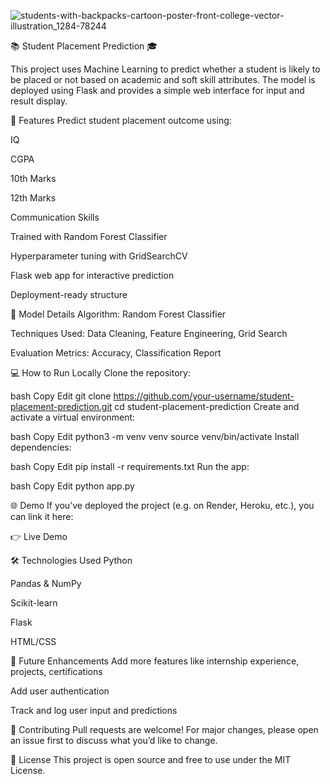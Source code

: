 ![students-with-backpacks-cartoon-poster-front-college-vector-illustration_1284-78244](https://github.com/user-attachments/assets/3b836029-5ab4-4232-8cf2-79a41c635583)

📚 Student Placement Prediction 🎓

This project uses Machine Learning to predict whether a student is likely to be placed or not based on academic and soft skill attributes. The model is deployed using Flask and provides a simple web interface for input and result display.

🚀 Features
Predict student placement outcome using:

IQ

CGPA

10th Marks

12th Marks

Communication Skills

Trained with Random Forest Classifier

Hyperparameter tuning with GridSearchCV

Flask web app for interactive prediction

Deployment-ready structure


🧠 Model Details
Algorithm: Random Forest Classifier

Techniques Used: Data Cleaning, Feature Engineering, Grid Search

Evaluation Metrics: Accuracy, Classification Report

💻 How to Run Locally
Clone the repository:

bash
Copy
Edit
git clone https://github.com/your-username/student-placement-prediction.git
cd student-placement-prediction
Create and activate a virtual environment:

bash
Copy
Edit
python3 -m venv venv
source venv/bin/activate
Install dependencies:

bash
Copy
Edit
pip install -r requirements.txt
Run the app:

bash
Copy
Edit
python app.py


🌐 Demo
If you’ve deployed the project (e.g. on Render, Heroku, etc.), you can link it here:

👉 Live Demo

🛠 Technologies Used
Python

Pandas & NumPy

Scikit-learn

Flask

HTML/CSS

📌 Future Enhancements
Add more features like internship experience, projects, certifications

Add user authentication

Track and log user input and predictions

🤝 Contributing
Pull requests are welcome! For major changes, please open an issue first to discuss what you’d like to change.

📄 License
This project is open source and free to use under the MIT License.

